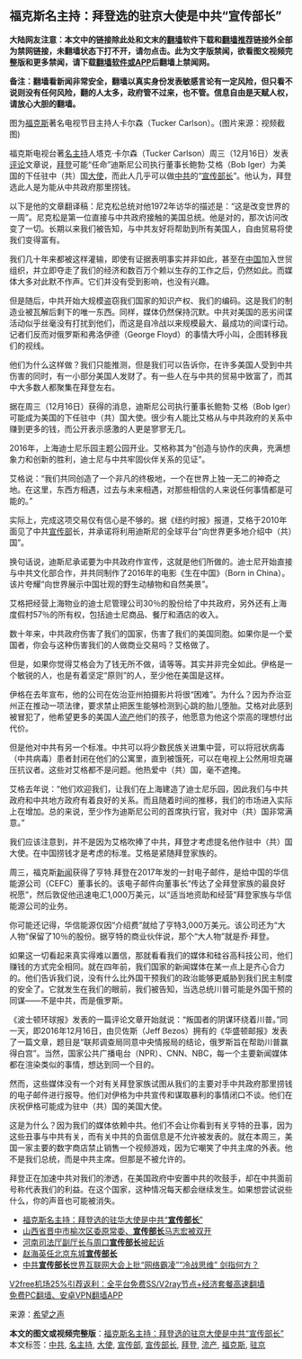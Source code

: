  <h2>福克斯名主持：拜登选的驻京大使是中共“宣传部长”</h2> <p class="notice"><b>大陆网友注意：本文中的链接除此处和文末的<a href="https://github.com/bannedbook/fanqiang" >翻墙</a>软件下载和<a href="https://github.com/killgcd/justmysocks/blob/master/README.md">翻墙推荐</a>链接外全部为禁网链接，未翻墙状态下打不开，请勿点击。此为文字版禁闻，欲看图文视频完整版和更多禁闻，请下载<a href="https://github.com/bannedbook/fanqiang">翻墙软件或APP</a>后翻墙上禁闻网。</p><p>备注：翻墙看新闻非常安全，翻墙以真实身份发表敏感言论有一定风险，但只看不说则没有任何风险，翻的人太多，政府管不过来，也不管。信息自由是天赋人权，请放心大胆的翻墙。</b></p>  <div class="entry"> <p id="conimg">图为<a href="https://www.bannedbook.org/bnews/tag/%e7%a6%8f%e5%85%8b%e6%96%af/" class="st_tag internal_tag" rel="tag" title="标签 福克斯 下的日志">福克斯</a>著名电视节目主持人卡尔森（Tucker Carlson）。(图片来源：视频截图)</p> <p>福克斯电视台著<a href="https://www.bannedbook.org/bnews/tag/%E5%90%8D%E4%B8%BB%E6%8C%81/" class="st_tag internal_tag" rel="tag" title="标签 名主持 下的日志">名主持</a>人塔克·卡尔森（Tucker Carlson）周三（12月16日）发表<span class='wp_keywordlink_affiliate'><a href="https://www.bannedbook.org/bnews/comments/" title="新闻评论" target="_blank">评论</a></span>文章说，<a href="https://www.bannedbook.org/bnews/tag/%e6%8b%9c%e7%99%bb/" class="st_tag internal_tag" rel="tag" title="标签 拜登 下的日志">拜登</a>可能“任命”迪斯尼公司执行董事长鲍勃·艾格（Bob Iger）为美国的下任驻中（共）国<a href="https://www.bannedbook.org/bnews/tag/%E5%A4%A7%E4%BD%BF/" class="st_tag internal_tag" rel="tag" title="标签 大使 下的日志">大使</a>，而此人几乎可以做<a href="https://www.bannedbook.org/bnews/tag/%e4%b8%ad%e5%85%b1/" class="st_tag internal_tag" rel="tag" title="标签 中共 下的日志">中共</a>的“<a href="https://www.bannedbook.org/bnews/tag/%e5%ae%a3%e4%bc%a0%e9%83%a8%e9%95%bf/" class="st_tag internal_tag" rel="tag" title="标签 宣传部长 下的日志">宣传部长</a>”。他认为，拜登选此人是为能从中共政府那里捞钱。</p> <p>以下是他的文章翻译稿：尼克松总统对他1972年访华的描述是：“这是改变世界的一周”。尼克松是第一位直接与中共政府接触的美国总统。他是对的，那次访问改变了一切。长期以来我们被告知，与中共友好将帮助到所有美国人，自由贸易将使我们变得富有。</p> <p>我们几十年来都被这样灌输，即使有证据表明事实并非如此，甚至在<span class='wp_keywordlink_affiliate'><a href="https://www.bannedbook.org/" title="中国" target="_blank">中国</a></span>加入世贸组织，并立即夺走了我们的经济和数百万个赖以生存的工作之后，仍然如此。而媒体大多对此默不作声。它们并没有受到影响，也没有兴趣。</p> <p>但是随后，中共开始大规模盗窃我们国家的知识产权、我们的编码。这是我们的制造业被瓦解后剩下的唯一东西。同样，媒体仍然保持沉默。中共对美国的恶劣间谍活动似乎丝毫没有打扰到他们，而这是自冷战以来规模最大、最成功的间谍行动。记者们反而对俄罗斯和弗洛伊德（George Floyd）的事情大呼小叫，企图转移我们的视线。</p> <p>他们为什么这样做？我们只能推测，但是我们可以告诉你，在许多美国人受到中共伤害的同时，有一小部分美国人发财了。有一些人在与中共的贸易中致富了，而其中大多数人都聚集在拜登左右。</p>  <p>据在周三（12月16日）获得的消息，迪斯尼公司执行董事长鲍勃·艾格（Bob Iger）可能成为美国的下任驻中（共）国大使。很少有人能比艾格从与中共政府的关系中赚到更多的钱，而公开表示感激的人更是寥寥无几。</p> <p>2016年，上海迪士尼乐园主题公园开业。艾格称其为“创造与协作的庆典，充满想象力和创新的胜利，迪士尼与中共牢固伙伴关系的见证”。</p> <p>艾格说：“我们共同创造了一个非凡的终极地，一个在世界上独一无二的神奇之地。在这里，东西方相遇，过去与未来相遇，对那些相信的人来说任何事情都是可能的。”</p> <p>实际上，完成这项交易仅有信心是不够的。据《纽约时报》报道，艾格于2010年面见了中共<a href="https://www.bannedbook.org/bnews/tag/%e5%ae%a3%e4%bc%a0%e9%83%a8/" class="st_tag internal_tag" rel="tag" title="标签 宣传部 下的日志">宣传部</a>长，并承诺将利用迪斯尼的全球平台“向世界更多地介绍中（共）国”。</p> <p>换句话说，迪斯尼承诺要为中共政府作宣传，这就是他们所做的。迪士尼开始直接与中共文化部合作，并共同制作了2016年的电影《生在中国》（Born in China）。该片夸耀“向世界展示中国壮观的野生动植物和自然美景”。</p> <p>艾格把经营上海物业的迪士尼管理公司30％的股份给了中共政府，另外还有上海度假村57％的所有权，包括迪士尼商品、餐厅和酒店的收入。</p>  <p>数十年来，中共政府伤害了我们的国家，伤害了我们的美国同胞。如果你是一个爱国者，你会与这种伤害我们的人做商业交易吗？艾格做了。</p> <p>但是，如果你觉得艾格会为了钱无所不做，请等等。其实并非完全如此。伊格是一个敏锐的人，也是有着坚定“原则”的人，至少他在美国是这样。</p> <p>伊格在去年宣布，他的公司在佐治亚州拍摄影片将很“困难”。为什么？因为乔治亚州正在推动一项法律，要求禁止把医生能够检测到心跳的胎儿堕胎。艾格对此感到被冒犯了，他希望更多的美国人<a href="https://www.bannedbook.org/bnews/tag/%E6%B5%81%E4%BA%A7/" class="st_tag internal_tag" rel="tag" title="标签 流产 下的日志">流产</a>他们的孩子，他愿意为他这个崇高的理想付出代价。</p> <p>但是他对中共有另一个标准。中共可以将少数民族关进集中营，可以将冠状病毒（中共病毒）患者封闭在他们的公寓里，直到被饿死，可以在电视上公然用坦克碾压抗议者。这些对艾格都不是问题。他热爱中（共）国，毫不遮掩。</p> <p>艾格去年说：“他们欢迎我们，让我们在上海建造了迪士尼乐园，因此我们与中共政府和中共地方政府有着良好的关系。而且随着时间的推移，我们的市场进入实际上在增加。总的来说，至少作为迪斯尼公司的首席执行官，我对中（共）国非常满意。”</p> <p>我们应该注意到，并不是因为艾格吹捧了中共，拜登才考虑提名他作驻中（共）国大使。在中国捞钱才是考虑的标准。艾格是紧随拜登家族的。</p>  <p>周三，福克斯<span class='wp_keywordlink_affiliate'><a href="https://www.bannedbook.org/" title="新闻">新闻</a></span>获得了亨特.拜登在2017年发的一封电子邮件，是给中国的华信能源公司（CEFC）董事长的。该电子邮件向董事长“传达了全拜登家族的最良好祝愿”，然后敦促他迅速电汇1,000万美元，以“适当地资助和经营”拜登家族与华信能源公司的业务。</p> <p>你可能还记得，华信能源仅因“介绍费”就给了亨特3,000万美元。该公司还为“大人物”保留了10％的股份。据亨特的商业伙伴说，那个“大人物”就是乔·拜登。</p> <p>如果这一切看起来真实得难以置信，那就看看我们的媒体和硅谷高科技公司，他们赚钱的方式完全相同。就在四年前，我们国家的新闻媒体在某一点上是齐心合力的。他们告诉我们说，没有什么比外国干预我们的政治能够更威胁到我们民主制度的安全了。它就发生在我们的眼前，我们被告知，当选总统川普可能是外国干预的同谋——不是中共，而是俄罗斯。</p> <p>《波士顿环球报》发表的一篇评论文章开始就说：“叛国者的阴谋环绕着川普。”同一天，即2016年12月16日，由贝佐斯（Jeff Bezos）拥有的《华盛顿邮报》发表了一篇文章，题目是“联邦调查局同意中央情报局的结论，俄罗斯旨在帮助川普赢得白宫”。当然，国家公共广播电台（NPR）、CNN、NBC，每一个主要新闻媒体都在渲染类似的事情，想达到同一个目的。</p> <p>然而，这些媒体没有一个对有关拜登家族试图从我们的主要对手中共政府那里捞钱的电子邮件进行报导。他们对伊格为中共宣传和谋取暴利的事情闭口不谈。他们在庆祝伊格可能成为驻中（共）国的美国大使。</p> <p>这是为什么？因为我们的媒体依赖中共。他们不会让你看到有关亨特的丑事，因为这些丑事与中共有关，而有关中共的负面信息是不允许被发表的。就在本周三，美国一家主要的数字商店禁止销售一个视频游戏，因为它嘲笑了中共主席的外表。他不是我们总统，而是中共主席。但那是不被允许的。</p>  <p>拜登正在加速中共对我们的渗透，在美国政府中安置中共的吹鼓手，却在中共面前号称代表我们的利益。在这个国家，这种情况每天都会继续发生。如果想尝试说些什么，你的声音也可能被消失。</p> <ul class='op-related-articles' title='相关阅读'> <li><a href='https://www.bannedbook.org/bnews/comments/20201218/1450124.html' target='_blank'>福克斯名主持：拜登选的驻华大使是中共“<b>宣传部长</b>”</a></li> <li><a href='https://www.bannedbook.org/bnews/baitai/20201003/1407365.html' target='_blank'>山西省晋中市榆次区委原常委、<b>宣传部长</b>马志宏被双开</a></li> <li><a href='https://www.bannedbook.org/bnews/cbnews/20200305/1288665.html' target='_blank'>河南司法厅副厅长与周口<b>宣传部长</b>被起诉</a></li> <li><a href='https://www.bannedbook.org/bnews/baitai/20200104/1253369.html' target='_blank'>赵海英任北京东城<b>宣传部长</b></a></li> <li><a href='https://www.bannedbook.org/bnews/headline/20191021/1210357.html' target='_blank'>中共<b>宣传部长</b>世界互联网大会上批“网络霸凌”“冷战思维” 剑指何方？</a></li> </ul> <p class="texttj"> <a href="https://github.com/bannedbook/fanqiang/wiki/V2ray%E6%9C%BA%E5%9C%BA" target="_blank">V2free机场25%引荐返利：全平台免费SS/V2ray节点+经济套餐高速翻墙</a><br/> <a href="https://github.com/bannedbook/fanqiang/wiki/%E7%A6%81%E9%97%BB%E7%BD%91%E5%AE%89%E5%8D%93%E7%BF%BB%E5%A2%99%E6%96%B0%E9%97%BBAPP" target="_blank">免费PC翻墙、安卓VPN翻墙APP</a></p><p> 来源：<span class='wp_keywordlink_affiliate'><a href="https://www.soundofhope.org" title="希望之声" target="_blank">希望之声</a></span> </p><a name='sharetosocial'></a>       <div><b>本文的图文或视频完整版</b>：<a href='https://www.bannedbook.org/bnews/cbnews/20201218/1450196.html'>福克斯名主持：拜登选的驻京大使是中共“宣传部长”</a></div>  </div><!--END ENTRY--> <div class="postfooter"> <div>本文标签：<a href="https://www.bannedbook.org/bnews/tag/%e4%b8%ad%e5%85%b1/" rel="tag">中共</a>, <a href="https://www.bannedbook.org/bnews/tag/%E5%90%8D%E4%B8%BB%E6%8C%81/" rel="tag">名主持</a>, <a href="https://www.bannedbook.org/bnews/tag/%E5%A4%A7%E4%BD%BF/" rel="tag">大使</a>, <a href="https://www.bannedbook.org/bnews/tag/%e5%ae%a3%e4%bc%a0%e9%83%a8/" rel="tag">宣传部</a>, <a href="https://www.bannedbook.org/bnews/tag/%e5%ae%a3%e4%bc%a0%e9%83%a8%e9%95%bf/" rel="tag">宣传部长</a>, <a href="https://www.bannedbook.org/bnews/tag/%e6%8b%9c%e7%99%bb/" rel="tag">拜登</a>, <a href="https://www.bannedbook.org/bnews/tag/%E6%B5%81%E4%BA%A7/" rel="tag">流产</a>, <a href="https://www.bannedbook.org/bnews/tag/%e7%a6%8f%e5%85%8b%e6%96%af/" rel="tag">福克斯</a>, <a href="https://www.bannedbook.org/bnews/tag/%E9%A9%BB%E4%BA%AC/" rel="tag">驻京</a></div>  </div><!--END POSTFOOTER--> 
